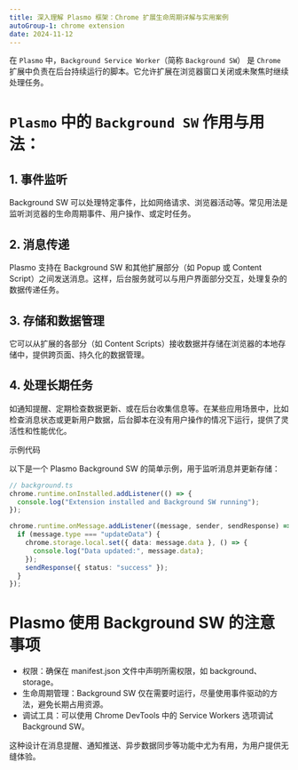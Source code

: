 ```yaml
---
title: 深入理解 Plasmo 框架：Chrome 扩展生命周期详解与实用案例
autoGroup-1: chrome extension
date: 2024-11-12
---
```


在 `Plasmo` 中，`Background Service Worker`（简称 `Background SW`） 是 `Chrome` 扩展中负责在后台持续运行的脚本。它允许扩展在浏览器窗口关闭或未聚焦时继续处理任务。

# `Plasmo` 中的 `Background SW` 作用与用法：

## 1. 事件监听
Background SW 可以处理特定事件，比如网络请求、浏览器活动等。常见用法是监听浏览器的生命周期事件、用户操作、或定时任务。

## 2.	消息传递
Plasmo 支持在 Background SW 和其他扩展部分（如 Popup 或 Content Script）之间发送消息。这样，后台服务就可以与用户界面部分交互，处理复杂的数据传递任务。

## 3.	存储和数据管理
它可以从扩展的各部分（如 Content Scripts）接收数据并存储在浏览器的本地存储中，提供跨页面、持久化的数据管理。

## 4.	处理长期任务
如通知提醒、定期检查数据更新、或在后台收集信息等。在某些应用场景中，比如检查消息状态或更新用户数据，后台脚本在没有用户操作的情况下运行，提供了灵活性和性能优化。

示例代码

以下是一个 Plasmo Background SW 的简单示例，用于监听消息并更新存储：

```ts
// background.ts
chrome.runtime.onInstalled.addListener(() => {
  console.log("Extension installed and Background SW running");
});

chrome.runtime.onMessage.addListener((message, sender, sendResponse) => {
  if (message.type === "updateData") {
    chrome.storage.local.set({ data: message.data }, () => {
      console.log("Data updated:", message.data);
    });
    sendResponse({ status: "success" });
  }
});
```

# Plasmo 使用 Background SW 的注意事项

-	权限：确保在 manifest.json 文件中声明所需权限，如 background、storage。
-	生命周期管理：Background SW 仅在需要时运行，尽量使用事件驱动的方法，避免长期占用资源。
-	调试工具：可以使用 Chrome DevTools 中的 Service Workers 选项调试 Background SW。

这种设计在消息提醒、通知推送、异步数据同步等功能中尤为有用，为用户提供无缝体验。